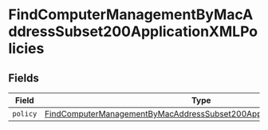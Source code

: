 # FindComputerManagementByMacAddressSubset200ApplicationXMLPolicies


## Fields

| Field                                                                                                                                                                         | Type                                                                                                                                                                          | Required                                                                                                                                                                      | Description                                                                                                                                                                   |
| ----------------------------------------------------------------------------------------------------------------------------------------------------------------------------- | ----------------------------------------------------------------------------------------------------------------------------------------------------------------------------- | ----------------------------------------------------------------------------------------------------------------------------------------------------------------------------- | ----------------------------------------------------------------------------------------------------------------------------------------------------------------------------- |
| `policy`                                                                                                                                                                      | [FindComputerManagementByMacAddressSubset200ApplicationXMLPoliciesPolicy](../../models/operations/findcomputermanagementbymacaddresssubset200applicationxmlpoliciespolicy.md) | :heavy_minus_sign:                                                                                                                                                            | N/A                                                                                                                                                                           |
